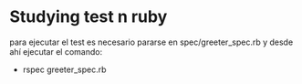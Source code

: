 # Studying test n ruby 
para ejecutar el test es necesario pararse en  spec/greeter_spec.rb y desde ahí ejecutar el comando:
- rspec greeter_spec.rb

